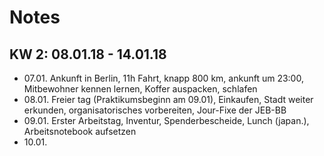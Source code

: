 # Notes

## KW 2: 08.01.18 - 14.01.18

- 07.01. Ankunft in Berlin, 11h Fahrt, knapp 800 km, ankunft um 23:00, Mitbewohner kennen lernen, Koffer auspacken, schlafen
- 08.01. Freier tag (Praktikumsbeginn am 09.01), Einkaufen, Stadt weiter erkunden, organisatorisches vorbereiten, Jour-Fixe der JEB-BB
- 09.01. Erster Arbeitstag, Inventur, Spenderbescheide, Lunch (japan.), Arbeitsnotebook aufsetzen
- 10.01.
